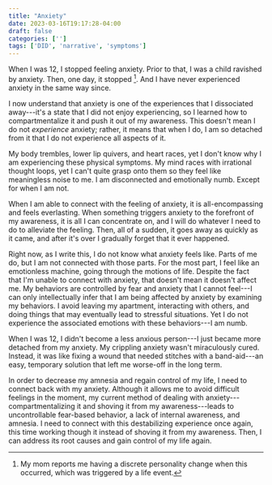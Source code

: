 ```yaml
---
title: "Anxiety"
date: 2023-03-16T19:17:28-04:00
draft: false
categories: ['']
tags: ['DID', 'narrative', 'symptoms']
---
```


When I was 12, I stopped feeling anxiety. Prior to that, I was a child ravished by anxiety. Then, one day, it stopped [^1]. And I have never experienced anxiety in the same way since.
[^1]: My mom reports me having a discrete personality change when this occurred, which was triggered by a life event.

I now understand that anxiety is one of the experiences that I dissociated away---it's a state that I did not enjoy experiencing, so I learned how to compartmentalize it and push it out of my awareness.
This doesn't mean I do not _experience_ anxiety; rather, it means that when I do, I am so detached from it that I do not experience all aspects of it.

My body trembles, lower lip quivers, and heart races, yet I don't know why I am experiencing these physical symptoms.
My mind races with irrational thought loops, yet I can't quite grasp onto them so they feel like meaningless noise to me.
I am disconnected and emotionally numb. Except for when I am not.

When I am able to connect with the feeling of anxiety, it is all-encompassing and feels everlasting. When something triggers anxiety to the forefront of my awareness, it is all I can concentrate on, and I will do whatever I need to do to alleviate the feeling. Then, all of a sudden, it goes away as quickly as it came, and after it's over I gradually forget that it ever happened. 

Right now, as I write this, I do not know what anxiety feels like. Parts of me do, but I am not connected with those parts. For the most part, I feel like an emotionless machine, going through the motions of life. Despite the fact that I'm unable to connect with anxiety, that doesn't mean it doesn't affect me. My behaviors are controlled by fear and anxiety that I cannot feel---I can only intellectually infer that I am being affected by anxiety by examining my behaviors. I avoid leaving my apartment, interacting with others, and doing things that may eventually lead to stressful situations. Yet I do not experience the associated emotions with these behaviors---I am numb. 

When I was 12, I didn't become a less anxious person---I just became more detached from my anxiety. My crippling anxiety wasn't miraculously cured. Instead, it was like fixing a wound that needed stitches with a band-aid---an easy, temporary solution that left me worse-off in the long term. 

In order to decrease my amnesia and regain control of my life, I need to connect back with my anxiety. 
Although it allows me to avoid difficult feelings in the moment, my current method of dealing with anxiety---compartmentalizing it and shoving it from my awareness---leads to uncontrollable fear-based behavior, a lack of internal awareness, and amnesia. I need to connect with this destabilizing experience once again, this time working though it instead of shoving it from my awareness. Then, I can address its root causes and gain control of my life again. 



<!--

I have a very curated internal experience---emotionally, I feel 

The irrational thought loops 
At least not in a normal way anymore. 

DID shapes the way I experience emotions.

Different aspects of my life are compartmentalized 

When I was a child, I was filled with worry. 
-->
